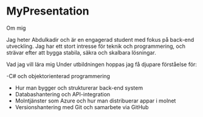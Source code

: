 # MyPresentation
Om mig 

Jag heter Abdulkadir och är en engagerad student med fokus på back-end utveckling. Jag har ett stort intresse för teknik och programmering, och strävar efter att bygga stabila, säkra och skalbara lösningar.

Vad jag vill lära mig Under utbildningen hoppas jag få djupare förståelse för:

-C# och objektorienterad programmering
- Hur man bygger och strukturerar back-end system
- Databashantering och API-integration
- Molntjänster som Azure och hur man distribuerar appar i molnet
- Versionshantering med Git och samarbete via GitHub
